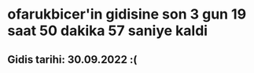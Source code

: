 # ofarukbicer'in gidisine son 3 gun 19 saat 50 dakika 57 saniye kaldi

## Gidis tarihi: 30.09.2022 :(